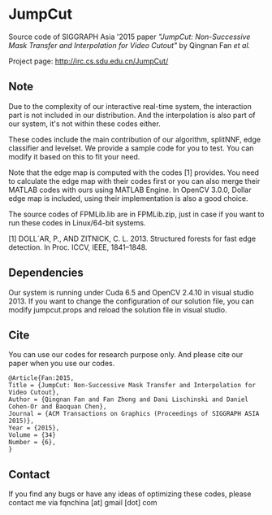 JumpCut
=======

Source code of SIGGRAPH Asia '2015 paper *"JumpCut: Non-Successive Mask Transfer and Interpolation for Video Cutout"* by Qingnan Fan *et al.*

Project page: http://irc.cs.sdu.edu.cn/JumpCut/

Note
----

Due to the complexity of our interactive real-time system, the interaction part is not included in our distribution. And the interpolation is also part of our system, it's not within these codes either.

These codes include the main contribution of our algorithm, splitNNF, edge classifier and levelset. We provide a sample code for you to test. You can modify it based on this to fit your need.

Note that the edge map is computed with the codes [1] provides. You need to calculate the edge map with their codes first or you can also merge their MATLAB codes with ours using MATLAB Engine. In OpenCV 3.0.0, Dollar edge map is included, using their implementation is also a good choice.

The source codes of FPMLib.lib are in FPMLib.zip, just in case if you want to run these codes in Linux/64-bit systems.

[1] DOLL´AR, P., AND ZITNICK, C. L. 2013. Structured forests for fast edge detection. In Proc. ICCV, IEEE, 1841–1848.

Dependencies
------------

Our system is running under Cuda 6.5 and OpenCV 2.4.10 in visual studio 2013. If you want to change the configuration of our solution file, you can modify jumpcut.props and reload the solution file in visual studio.

Cite
----

You can use our codes for research purpose only. And please cite our paper when you use our codes.

```
@Article{Fan:2015,
Title = {JumpCut: Non-Successive Mask Transfer and Interpolation for Video Cutout},
Author = {Qingnan Fan and Fan Zhong and Dani Lischinski and Daniel Cohen-Or and Baoquan Chen},
Journal = {ACM Transactions on Graphics (Proceedings of SIGGRAPH ASIA 2015)},
Year = {2015},
Volume = {34}
Number = {6},
}
```

Contact
-------

If you find any bugs or have any ideas of optimizing these codes, please contact me via fqnchina [at] gmail [dot] com
